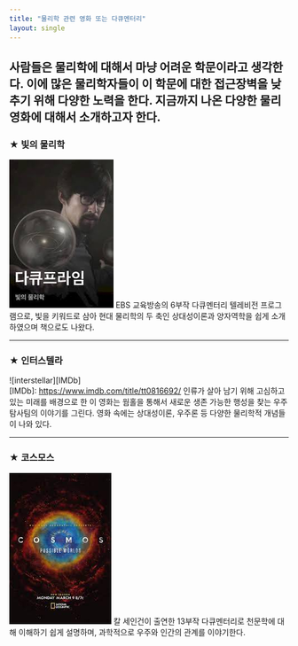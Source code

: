 ```yaml
---
title: "물리학 관련 영화 또는 다큐멘터리"
layout: single
---
```


사람들은 물리학에 대해서 마냥 어려운 학문이라고 생각한다. 이에 많은 물리학자들이 이 학문에 대한 접근장벽을 낮추기 위해 다양한 노력을 한다. 지금까지 나온 다양한 물리 영화에 대해서 소개하고자 한다.
---
### ★ 빛의 물리학
![physics_of_light](/assets/images/physics_of_light.jpg)
EBS 교육방송의 6부작 다큐멘터리 텔레비전 프로그램으로, 빛을 키워드로 삼아 현대 물리학의 두 축인 상대성이론과 양자역학을 쉽게 소개하였으며 책으로도 나왔다.

---
### ★ 인터스텔라
![interstellar][IMDb] <br>
[IMDb]: https://www.imdb.com/title/tt0816692/
인류가 살아 남기 위해 고심하고 있는 미래를 배경으로 한 이 영화는 웜홀을 통해서 새로운 생존 가능한 행성을 찾는 우주 탐사팀의 이야기를 그린다. 영화 속에는 상대성이론, 우주론 등 다양한 물리학적 개념들이 나와 있다.

---
### ★ 코스모스
[![cosmos](/assets/images/cosmos.jpg "더 자세한 내용을 원하시면 방문해 보세요")](https://en.wikipedia.org/wiki/Cosmos:_A_Spacetime_Odyssey)
칼 세인건이 출연한 13부작 다큐멘터리로 천문학에 대해 이해하기 쉽게 설명하며, 과학적으로 우주와 인간의 관계를 이야기한다.
